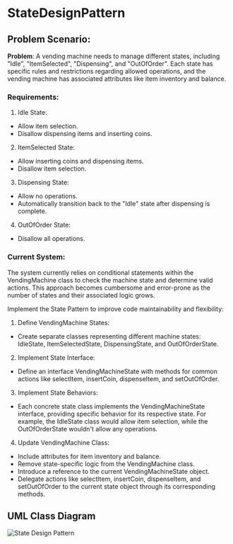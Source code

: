 # StateDesignPattern

## Problem Scenario:
**Problem**:
A vending machine needs to manage different states, including "Idle", "ItemSelected", "Dispensing", and "OutOfOrder". Each state has specific rules and restrictions regarding allowed operations, and the vending machine has associated attributes like item inventory and balance.

### Requirements:

1. Idle State:
  - Allow item selection.
  - Disallow dispensing items and inserting coins.
2. ItemSelected State:
  - Allow inserting coins and dispensing items.
  - Disallow item selection.
3. Dispensing State:
  - Allow no operations.
  - Automatically transition back to the "Idle" state after dispensing is complete.
4. OutOfOrder State:
  - Disallow all operations.

### Current System:
The system currently relies on conditional statements within the VendingMachine class to check the machine state and determine valid actions. This approach becomes cumbersome and error-prone as the number of states and their associated logic grows.

Implement the State Pattern to improve code maintainability and flexibility:

1. Define VendingMachine States:
  - Create separate classes representing different machine states: IdleState, ItemSelectedState, DispensingState, and OutOfOrderState.
2. Implement State Interface:
  - Define an interface VendingMachineState with methods for common actions like selectItem, insertCoin, dispenseItem, and setOutOfOrder.
3. Implement State Behaviors:
  - Each concrete state class implements the VendingMachineState interface, providing specific behavior for its respective state. For example, the IdleState class would allow item selection, while the OutOfOrderState wouldn't allow any operations.
4. Update VendingMachine Class:
  - Include attributes for item inventory and balance.
  - Remove state-specific logic from the VendingMachine class.
  - Introduce a reference to the current VendingMachineState object.
  - Delegate actions like selectItem, insertCoin, dispenseItem, and setOutOfOrder to the current state object through its corresponding methods.

## UML Class Diagram

![State Design Pattern](https://github.com/user-attachments/assets/aa0eedbf-c339-42ed-8f18-8e93d2b3f6d6)
